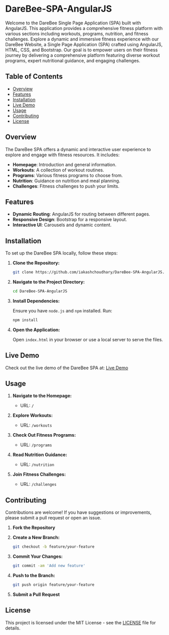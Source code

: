 # DareBee-SPA-AngularJS
Welcome to the DareBee Single Page Application (SPA) built with AngularJS. This application provides a comprehensive fitness platform with various sections including workouts, programs, nutrition, and fitness challenges.
                Explore a dynamic and immersive fitness experience with our DareBee Website, a Single Page Application (SPA) crafted using AngularJS, HTML, CSS, and Bootstrap. Our goal is to empower users on their fitness journey by delivering a comprehensive platform featuring diverse workout programs, expert nutritional guidance, and engaging challenges.

## Table of Contents

- [Overview](#overview)
- [Features](#features)
- [Installation](#installation)
- [Live Demo](#live-demo)
- [Usage](#usage)
- [Contributing](#contributing)
- [License](#license)

## Overview

The DareBee SPA offers a dynamic and interactive user experience to explore and engage with fitness resources. It includes:
- **Homepage**: Introduction and general information.
- **Workouts**: A collection of workout routines.
- **Programs**: Various fitness programs to choose from.
- **Nutrition**: Guidance on nutrition and meal planning.
- **Challenges**: Fitness challenges to push your limits.

## Features

- **Dynamic Routing**: AngularJS for routing between different pages.
- **Responsive Design**: Bootstrap for a responsive layout.
- **Interactive UI**: Carousels and dynamic content.

## Installation

To set up the DareBee SPA locally, follow these steps:

1. **Clone the Repository:**

    ```bash
    git clone https://github.com/iakashchoudhary/DareBee-SPA-AngularJS.git
    ```

2. **Navigate to the Project Directory:**

    ```bash
    cd DareBee-SPA-AngularJS
    ```

3. **Install Dependencies:**

    Ensure you have `node.js` and `npm` installed. Run:

    ```bash
    npm install
    ```

4. **Open the Application:**

    Open `index.html` in your browser or use a local server to serve the files.

## Live Demo

Check out the live demo of the DareBee SPA at: [Live Demo](https://darebee.netlify.app/)

## Usage

1. **Navigate to the Homepage:**

    - URL: `/`

2. **Explore Workouts:**

    - URL: `/workouts`

3. **Check Out Fitness Programs:**

    - URL: `/programs`

4. **Read Nutrition Guidance:**

    - URL: `/nutrition`

5. **Join Fitness Challenges:**

    - URL: `/challenges`

## Contributing

Contributions are welcome! If you have suggestions or improvements, please submit a pull request or open an issue.

1. **Fork the Repository**
2. **Create a New Branch:**

    ```bash
    git checkout -b feature/your-feature
    ```

3. **Commit Your Changes:**

    ```bash
    git commit -am 'Add new feature'
    ```

4. **Push to the Branch:**

    ```bash
    git push origin feature/your-feature
    ```

5. **Submit a Pull Request**

## License

This project is licensed under the MIT License - see the [LICENSE](LICENSE) file for details.
